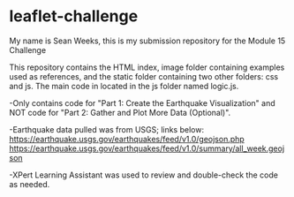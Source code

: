 # leaflet-challenge

My name is Sean Weeks, this is my submission repository for the Module 15 Challenge

This repository contains the HTML index, image folder containing examples used as references, and the static folder containing two other folders: css and js. The main code in located in the js folder named logic.js.

-Only contains code for "Part 1: Create the Earthquake Visualization" and NOT code for "Part 2: Gather and Plot More Data (Optional)".

-Earthquake data pulled was from USGS; links below:
https://earthquake.usgs.gov/earthquakes/feed/v1.0/geojson.php
https://earthquake.usgs.gov/earthquakes/feed/v1.0/summary/all_week.geojson

-XPert Learning Assistant was used to review and double-check the code as needed.
